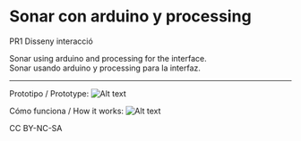# Sonar con arduino y processing
PR1 Disseny interacció

Sonar using arduino and processing for the interface.<br>
Sonar usando arduino y processing para la interfaz.

-----------------------------------------------------------------------------------------------------------------------------------------
Prototipo / Prototype:
![Alt text](https://cloud.githubusercontent.com/assets/14861253/18611500/0195e768-7d3b-11e6-992b-fbf849309d04.png)

Cómo funciona / How it works:
![Alt text](https://cloud.githubusercontent.com/assets/14861253/18611501/0760a548-7d3b-11e6-8a01-bd489b9fc020.png)

CC BY-NC-SA
